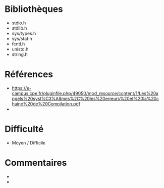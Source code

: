 # Bibliothèques
* stdio.h  
* stdlib.h
* sys/types.h
* sys/stat.h
* fcntl.h
* unistd.h
* string.h

# Références
* https://e-campus.cpe.fr/pluginfile.php/49050/mod_resource/content/1/Les%20appels%20syst%C3%A8mes%2C%20les%20erreurs%20et%20la%20chaine%20de%20Compilation.pdf
*

# Difficulté
* Moyen / Difficile

# Commentaires
* 
* 

